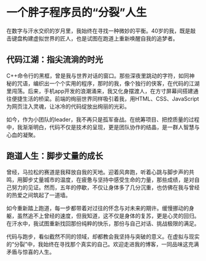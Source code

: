 # 一个胖子程序员的“分裂”人生

在数字与汗水交织的岁月里，我始终在寻找一种微妙的平衡。40岁的我，既是敲击键盘构建虚拟世界的匠人，也是试图在跑道上重新唤醒自我的追梦者。

## 代码江湖：指尖流淌的时光
C++命令行的黑框，曾是我与世界对话的窗口。那些深夜里跳动的字符，如同神秘的咒语，编织出一个个实用的程序，那时的我，像个独行的侠客，在代码的江湖里闯荡。后来，手机app开发的浪潮涌来，我又化身摆渡人，在方寸屏幕间搭建通往便捷生活的桥梁。前端的绚丽世界同样吸引着我，用HTML、CSS、JavaScript为网页注入灵魂，让冰冷的代码绽放出绚丽的光彩。

如今，作为小团队的leader，我不再只是孤军奋战。在统筹项目、把控质量的过程中，我渐渐明白，代码不仅是技术的呈现，更是团队协作的结晶，是一群人智慧与心血的凝聚。

## 跑道人生：脚步丈量的成长
曾经，马拉松的赛道是我释放自我的天地。迎着风奔跑，听着心跳与脚步声的共鸣，用脚步丈量城市的温度，在疲惫与坚持中感受生命的力量，那些成绩，是对自己努力的见证。然而，五年的停歇，不仅让身体多了几分沉重，也仿佛在我与曾经的热爱之间筑起了一道墙。

如今重新踏上跑道，每一步都带着对过往的怀念与对未来的期许。缓慢挪动的身躯，虽然追不上曾经的速度，但我知道，这不仅是身体的复苏，更是心灵的回归。在汗水中，我试图重新找回那份纯粹的快乐，那份与自己对话、挑战极限的满足。

代码与跑步，看似截然不同的领域，却都教会我坚持与突破的意义。在虚拟与现实的“分裂”中，我始终在寻找那个真实的自己。欢迎走进我的博客，一同品味这充满矛盾与惊喜的人生。 